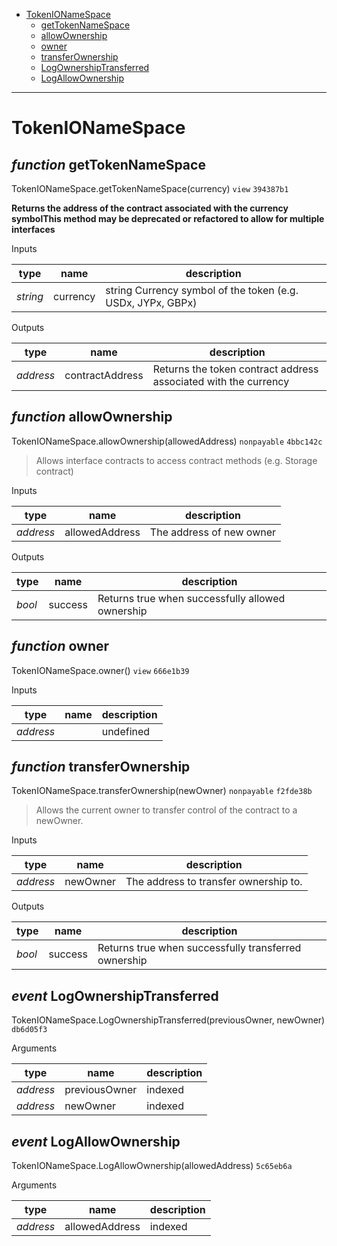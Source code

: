 * [TokenIONameSpace](#tokenionamespace)
  * [getTokenNameSpace](#function-gettokennamespace)
  * [allowOwnership](#function-allowownership)
  * [owner](#function-owner)
  * [transferOwnership](#function-transferownership)
  * [LogOwnershipTransferred](#event-logownershiptransferred)
  * [LogAllowOwnership](#event-logallowownership)

---
# TokenIONameSpace


## *function* getTokenNameSpace

TokenIONameSpace.getTokenNameSpace(currency) `view` `394387b1`

**Returns the address of the contract associated with the currency symbolThis method may be deprecated or refactored to allow for multiple interfaces**


Inputs

| **type** | **name** | **description** |
|-|-|-|
| *string* | currency | string Currency symbol of the token (e.g. USDx, JYPx, GBPx) |

Outputs

| **type** | **name** | **description** |
|-|-|-|
| *address* | contractAddress | Returns the token contract address associated with the currency |

## *function* allowOwnership

TokenIONameSpace.allowOwnership(allowedAddress) `nonpayable` `4bbc142c`

> Allows interface contracts to access contract methods (e.g. Storage contract)

Inputs

| **type** | **name** | **description** |
|-|-|-|
| *address* | allowedAddress | The address of new owner |

Outputs

| **type** | **name** | **description** |
|-|-|-|
| *bool* | success | Returns true when successfully allowed ownership |

## *function* owner

TokenIONameSpace.owner() `view` `666e1b39`


Inputs

| **type** | **name** | **description** |
|-|-|-|
| *address* |  | undefined |


## *function* transferOwnership

TokenIONameSpace.transferOwnership(newOwner) `nonpayable` `f2fde38b`

> Allows the current owner to transfer control of the contract to a newOwner.

Inputs

| **type** | **name** | **description** |
|-|-|-|
| *address* | newOwner | The address to transfer ownership to. |

Outputs

| **type** | **name** | **description** |
|-|-|-|
| *bool* | success | Returns true when successfully transferred ownership |

## *event* LogOwnershipTransferred

TokenIONameSpace.LogOwnershipTransferred(previousOwner, newOwner) `db6d05f3`

Arguments

| **type** | **name** | **description** |
|-|-|-|
| *address* | previousOwner | indexed |
| *address* | newOwner | indexed |

## *event* LogAllowOwnership

TokenIONameSpace.LogAllowOwnership(allowedAddress) `5c65eb6a`

Arguments

| **type** | **name** | **description** |
|-|-|-|
| *address* | allowedAddress | indexed |
